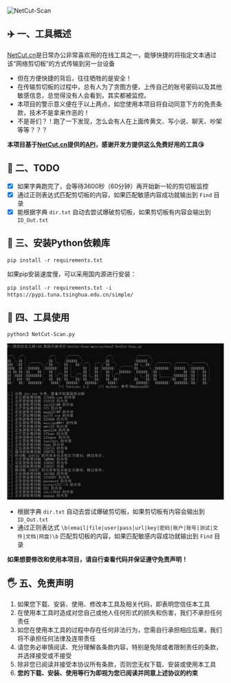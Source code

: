 ![NetCut-Scan](https://socialify.git.ci/AabyssZG/NetCut-Scan/image?description=1&forks=1&language=1&logo=https%3A%2F%2Favatars.githubusercontent.com%2Fu%2F54609266%3Fv%3D4&name=1&owner=1&pattern=Formal+Invitation&stargazers=1&theme=Dark)

## ✈️ 一、工具概述

[NetCut.cn](https://netcut.cn)是日常办公非常喜欢用的在线工具之一，能够快捷的将指定文本通过该“网络剪切板”的方式传输到另一台设备

- 但在方便快捷的背后，往往牺牲的是安全！
- 在传输剪切板的过程中，总有人为了贪图方便，上传自己的账号密码以及其他敏感信息，总觉得没有人会看到，其实都被监控。
- 本项目的警示意义便在于以上两点，如您使用本项目将自动同意下方的免责条款，技术不是拿来作恶的！
- 不是哥们？！跑了一下发现，怎么会有人在上面传黄文、写小说、聊天、吵架等等？？？

**本项目基于[NetCut.cn](https://netcut.cn)提供的[API](https://www.textdb.online)，感谢开发方提供这么免费好用的工具😘**

## 📝 二、TODO

* [x] 如果字典跑完了，会等待3600秒（60分钟）再开始新一轮的剪切板监控
* [x] 通过正则表达式匹配剪切板的内容，如果匹配敏感内容成功就输出到 `Find` 目录
* [x] 能根据字典 `dir.txt` 自动去尝试爆破剪切板，如果剪切板有内容会输出到 `ID_Out.txt`

## 🚨 三、安装Python依赖库

```
pip install -r requirements.txt
```

如果pip安装速度慢，可以采用国内源进行安装：

```
pip install -r requirements.txt -i https://pypi.tuna.tsinghua.edu.cn/simple/
```

## 🐉 四、工具使用

```
python3 NetCut-Scan.py
```

![NetCut-Scan-Use.png](./NetCut-Scan-Use.png)

- 根据字典 `dir.txt` 自动去尝试爆破剪切板，如果剪切板有内容会输出到 `ID_Out.txt`
- 通过正则表达式 `\b(email|file|user|pass|url|key|密码|账户|账号|测试|文件|文档|网盘)\b` 匹配剪切板的内容，如果匹配敏感内容成功就输出到 `Find` 目录

**如果想要修改和使用本项目，请自行查看代码并保证遵守免责声明！**

## 🖐 五、免责声明

1. 如果您下载、安装、使用、修改本工具及相关代码，即表明您信任本工具
2. 在使用本工具时造成对您自己或他人任何形式的损失和伤害，我们不承担任何责任
3. 如您在使用本工具的过程中存在任何非法行为，您需自行承担相应后果，我们将不承担任何法律及连带责任
4. 请您务必审慎阅读、充分理解各条款内容，特别是免除或者限制责任的条款，并选择接受或不接受
5. 除非您已阅读并接受本协议所有条款，否则您无权下载、安装或使用本工具
6. **您的下载、安装、使用等行为即视为您已阅读并同意上述协议的约束**

